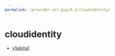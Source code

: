 ```yaml
---
permalink: /provider-jet-gcp/0.2/cloudidentity/
---
```


# cloudidentity



* [v1alpha1](v1alpha1/index.md)